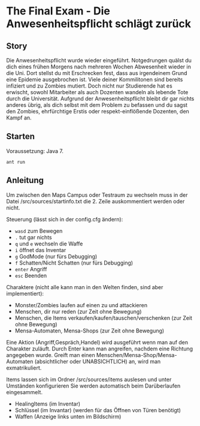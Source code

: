 #  The Final Exam - Die Anwesenheitspflicht schlägt zurück #

## Story ##

Die Anwesenheitspflicht wurde wieder eingeführt.  Notgedrungen quälst
du dich eines frühen Morgens nach mehreren Wochen Abwesenheit wieder
in die Uni.  Dort stellst du mit Erschrecken fest, dass aus
irgendeinem Grund eine Epidemie ausgebrochen ist.  Viele deiner
Kommilitonen sind bereits infiziert und zu Zombies mutiert. Doch nicht
nur Studierende hat es erwischt, sowohl Mitarbeiter als auch Dozenten
wandeln als lebende Tote durch die Universität.  Aufgrund der
Anwesenheitspflicht bleibt dir gar nichts anderes übrig, als dich
selbst mit dem Problem zu befassen und du sagst den Zombies,
ehrfürchtige Erstis oder respekt-einflößende Dozenten, den Kampf an.

## Starten ##

Voraussetzung: Java 7.

`ant run`

## Anleitung ##

Um zwischen den Maps Campus oder Testraum zu wechseln muss in der Datei
/src/sources/startinfo.txt die 2. Zeile auskommentiert werden oder nicht.

Steuerung (lässt sich in der config.cfg ändern):
+ `wasd` zum Bewegen
+ `.` tut gar nichts
+ `q` und `e` wechseln die Waffe
+ `i` öffnet das Inventar
+ `g` GodMode (nur fürs Debugging)
+ `f` Schatten/Nicht Schatten (nur fürs Debugging)
+ `enter` Angriff
+ `esc` Beenden

Charaktere (nicht alle kann man in den Welten finden, sind aber implementiert):
+ Monster/Zombies laufen auf einen zu und attackieren
+ Menschen, dir nur reden (zur Zeit ohne Bewegung)
+ Menschen, die Items verkaufen/kaufen/tauschen/verschenken (zur Zeit ohne Bewegung)
+ Mensa-Automaten, Mensa-Shops (zur Zeit ohne Bewegung)

Eine Aktion (Angriff,Gespräch,Handel) wird ausgeführt wenn man auf den
Charakter zuläuft.  Durch Enter kann man angreifen, nachdem eine
Richtung angegeben wurde.  Greift man einen
Menschen/Mensa-Shop/Mensa-Automaten (absichtlicher oder UNABSICHTLICH)
an, wird man exmatrikuliert.

Items lassen sich im Ordner /src/sources/items auslesen und unter
Umständen konfigurieren Sie werden automatisch beim Darüberlaufen
eingesammelt.
+ HealingItems (im Inventar)
+ Schlüssel (im Invantar) (werden für das Öffnen von Türen benötigt)
+ Waffen (Anzeige links unten im Bildschirm)
